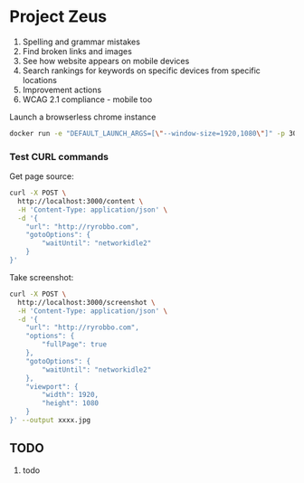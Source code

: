 # Project Zeus

1. Spelling and grammar mistakes
2. Find broken links and images
3. See how website appears on mobile devices
4. Search rankings for keywords on specific devices from specific locations
5. Improvement actions
6. WCAG 2.1 compliance - mobile too

Launch a browserless chrome instance

```bash
docker run -e "DEFAULT_LAUNCH_ARGS=[\"--window-size=1920,1080\"]" -p 3000:3000 browserless/chrome
```

### Test CURL commands

Get page source:

```bash
curl -X POST \
  http://localhost:3000/content \
  -H 'Content-Type: application/json' \
  -d '{
	"url": "http://ryrobbo.com",
	"gotoOptions": {
		"waitUntil": "networkidle2"
	}
}'
```

Take screenshot:

```bash
curl -X POST \
  http://localhost:3000/screenshot \
  -H 'Content-Type: application/json' \
  -d '{
	"url": "http://ryrobbo.com",
	"options": {
	    "fullPage": true
	},
	"gotoOptions": {
		"waitUntil": "networkidle2"
	},
	"viewport": {
        "width": 1920,
        "height": 1080
    }
}' --output xxxx.jpg
```

## TODO

1. todo